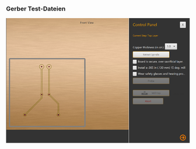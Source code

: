 ### Gerber Test-Dateien

![image](https://github.com/frankyhub/Prometheus/blob/main/Pix/ProCAM8.png)
